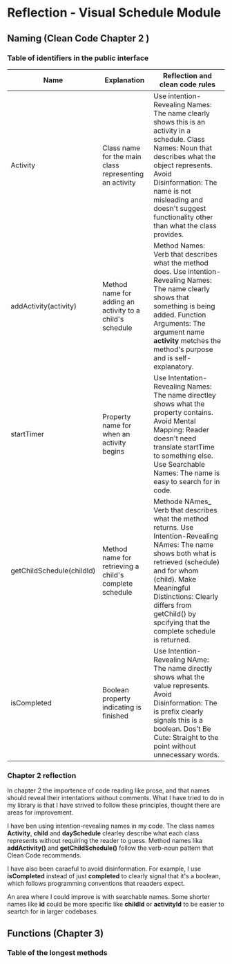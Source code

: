 # Reflection - Visual Schedule Module

## Naming (Clean Code Chapter 2 )

### Table of identifiers in the public interface

| Name | Explanation | Reflection and clean code rules |
| --- | --- | --- |
| Activity | Class name for the main class representing an activity | Use intention-Revealing Names: The name clearly shows this is an activity in a schedule. Class Names: Noun that describes what the object represents. Avoid Disinformation: The name is not misleading and doesn't suggest functionality other than what the class provides.
| addActivity(activity) | Method name for adding an activity to a child's schedule | Method Names: Verb that describes what the method does. Use intention-Revealing Names: The name clearly shows that something is being added. Function Arguments: The argument name **activity** metches the method's purpose and is self-explanatory. |
| startTimer | Property name for when an activity begins | Use Intentation-Revealing Names: The name directley shows what the property contains. Avoid Mental Mapping: Reader doesn't need translate startTime to something else. Use Searchable Names: The name is easy to search for in code. |
| getChildSchedule(childId) | Method name for retrieving a child's complete schedule | Methode NAmes_ Verb that describes what the method returns. Use Intention-Revealing NAmes: The name shows both what is retrieved (schedule) and for whom (child). Make Meaningful Distinctions: Clearly differs from getChild() by spcifying that the complete schedule is returned. |
| isCompleted | Boolean property indicating is finished | Use Intention-Revealing NAme: The name directly shows what the value represents. Avoid Disinformation: The is prefix clearly signals this is a boolean. Dos't Be Cute: Straight to the point without unnecessary words. |

### Chapter 2 reflection

In chapter 2 the importence of code reading like prose, and that names should reveal their intentations without comments. What I have tried to do in my library is that I have strived to follow these principles, thought there are areas for improvement. 

I have ben using intention-revealing names in my code. The class names **Activity**, **child** and **daySchedule** clearley describe what each class represents without requiring the reader to guess. Method names lika **addActivity()** and **getChildSchedule()** follow the verb-noun pattern that Clean Code recommends. 

I have also been caraeful to avoid disinformation. For example, I use **isCompleted** instead of just **completed** to clearly signal that it's a boolean, which follows programming conventions that reaaders expect. 

An area where I could improve is with searchable names. Some shorter names like **id** could be more specific like **childId** or **activityId** to be easier to seartch for in larger codebases. 

## Functions (Chapter 3)

### Table of the longest methods

